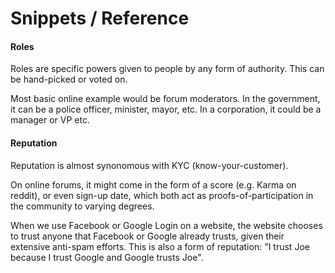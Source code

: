 # Snippets / Reference

#### Roles

Roles are specific powers given to people by any form of authority. This can be hand-picked or voted on.

Most basic online example would be forum moderators. In the government, it can be a police officer, minister, mayor, etc. In a corporation, it could be a manager or VP etc.

#### Reputation

Reputation is almost synonomous with KYC \(know-your-customer\).

On online forums, it might come in the form of a score \(e.g. Karma on reddit\), or even sign-up date, which both act as proofs-of-participation in the community to varying degrees.

When we use Facebook or Google Login on a website, the website chooses to trust anyone that Facebook or Google already trusts, given their extensive anti-spam efforts. This is also a form of reputation: "I trust Joe because I trust Google and Google trusts Joe".

